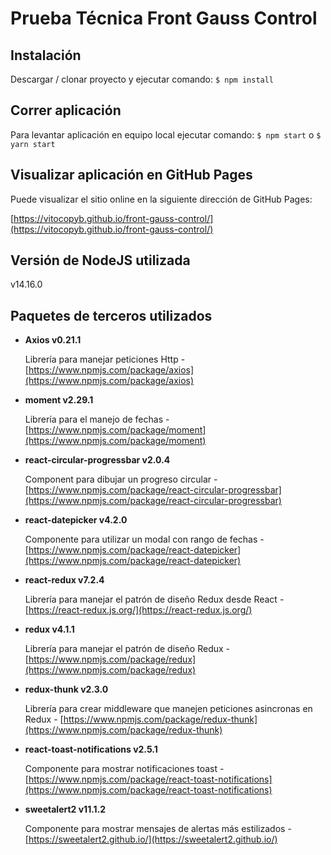 # Prueba Técnica Front Gauss Control

## Instalación
Descargar / clonar proyecto y ejecutar comando: `$ npm install`

## Correr aplicación
Para levantar aplicación en equipo local ejecutar comando: `$ npm start` o `$ yarn start`

## Visualizar aplicación en GitHub Pages
Puede visualizar el sitio online en la siguiente dirección de GitHub Pages:

[https://vitocopyb.github.io/front-gauss-control/](https://vitocopyb.github.io/front-gauss-control/)

## Versión de NodeJS utilizada
v14.16.0

## Paquetes de terceros utilizados
- **Axios v0.21.1**

    Librería para manejar peticiones Http - [https://www.npmjs.com/package/axios](https://www.npmjs.com/package/axios)


- **moment v2.29.1**

    Librería para el manejo de fechas - [https://www.npmjs.com/package/moment](https://www.npmjs.com/package/moment)

- **react-circular-progressbar v2.0.4**

    Component para dibujar un progreso circular - [https://www.npmjs.com/package/react-circular-progressbar](https://www.npmjs.com/package/react-circular-progressbar)

- **react-datepicker v4.2.0**

    Componente para utilizar un modal con rango de fechas - [https://www.npmjs.com/package/react-datepicker](https://www.npmjs.com/package/react-datepicker)

- **react-redux v7.2.4**

    Librería para manejar el patrón de diseño Redux desde React - [https://react-redux.js.org/](https://react-redux.js.org/)

- **redux v4.1.1**

    Librería para manejar el patrón de diseño Redux - [https://www.npmjs.com/package/redux](https://www.npmjs.com/package/redux)

- **redux-thunk v2.3.0**

    Librería para crear middleware que manejen peticiones asincronas en Redux - [https://www.npmjs.com/package/redux-thunk](https://www.npmjs.com/package/redux-thunk)

- **react-toast-notifications v2.5.1**

    Componente para mostrar notificaciones toast - [https://www.npmjs.com/package/react-toast-notifications](https://www.npmjs.com/package/react-toast-notifications)

- **sweetalert2 v11.1.2**

    Componente para mostrar mensajes de alertas más estilizados - [https://sweetalert2.github.io/](https://sweetalert2.github.io/)

